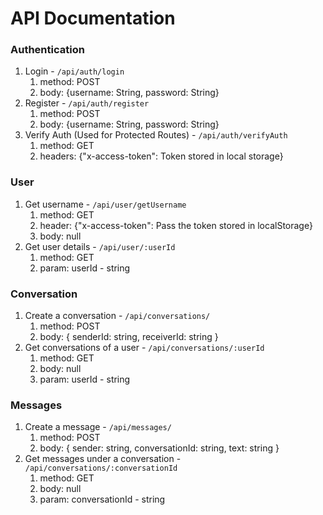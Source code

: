 # API Documentation

### Authentication
1. Login - `/api/auth/login`  
   1. method: POST
   2. body: {username: String, password: String}
2. Register - `/api/auth/register`
   1. method: POST
   2. body: {username: String, password: String}
3. Verify Auth (Used for Protected Routes) - `/api/auth/verifyAuth`
   1. method: GET
   2. headers: {"x-access-token": Token stored in local storage}
   
### User
1. Get username - `/api/user/getUsername`
   1. method: GET
   2. header: {"x-access-token": Pass the token stored in localStorage}
   3. body: null  
2. Get user details - `/api/user/:userId`
   1. method: GET
   2. param: userId - string  
   
### Conversation  
1. Create a conversation - `/api/conversations/`  
   1. method: POST
   2. body: { senderId: string, receiverId: string }  
2. Get conversations of a user - `/api/conversations/:userId`  
   1. method: GET
   2. body: null
   3. param: userId - string  

### Messages  
1. Create a message - `/api/messages/`  
   1. method: POST
   2. body: { sender: string, conversationId: string, text: string }  
2. Get messages under a conversation - `/api/conversations/:conversationId`  
   1. method: GET
   2. body: null
   3. param: conversationId - string  